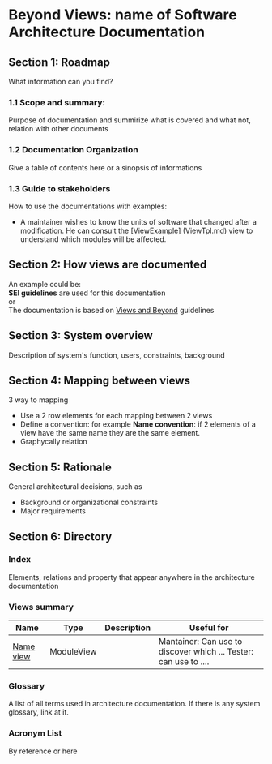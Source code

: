 # Beyond Views: name of Software Architecture Documentation 
## Section 1: Roadmap    
What information can you find?   
### 1.1 Scope and summary: 
Purpose of documentation and summirize what is covered and what not, relation with other documents    

### 1.2 Documentation Organization   
Give a table of contents here or a sinopsis of informations     

### 1.3 Guide to stakeholders     
How to use the documentations with examples:   
* A maintainer wishes to know the units of software that changed after a modification. He can consult the [ViewExample] (ViewTpl.md) view to understand which modules will be affected.    
## Section 2: How views are documented     
An example could be:    
**SEI guidelines** are used for this documentation    
or    
The documentation is based on [Views and Beyond](http://resources.sei.cmu.edu/library/asset-view.cfm?assetid=30386) guidelines
 
## Section 3:  System overview     
Description of system's function, users, constraints, background     
## Section 4: Mapping between views   
3 way to mapping    
* Use a 2 row elements for each mapping between 2 views    
* Define a convention: for example **Name convention**: if 2 elements of a view have the same name they are the same element.    
* Graphycally relation     
## Section 5: Rationale    
General architectural decisions, such as     
* Background or organizational constraints   
* Major requirements    

## Section 6: Directory     
### Index    
Elements, relations and property that appear anywhere in the architecture documentation     
### Views summary 
| Name                    | Type       | Description | Useful for                                                         |
|-------------------------|------------|-------------|--------------------------------------------------------------------|
| [Name view](ViewTpl.md) | ModuleView |             | Mantainer: Can use to discover which ...  Tester: can use to ....  |



### Glossary     
A list of all terms used in architecture documentation. If there is any system glossary, link at it.    
### Acronym List     
By reference or here 

